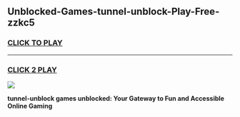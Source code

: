 
## Unblocked-Games-tunnel-unblock-Play-Free-zzkc5
<h3>
<a href="https://premium76.site?title=tunnel-unblock&ref=12A">CLICK TO PLAY</a></h3>
<hr>

<h3>
<a href="https://premium76.site?title=tunnel-unblock&ref=12A">CLICK 2 PLAY</a>
  
</h3>

<a href="https://premium76.site?title=tunnel-unblock&ref=12A"><img src="https://clearcache.store/games.png"></a>


**tunnel-unblock games unblocked: Your Gateway to Fun and Accessible Online Gaming**
